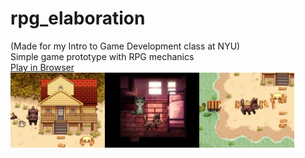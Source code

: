 # rpg_elaboration
 (Made for my Intro to Game Development class at NYU)\
 Simple game prototype with RPG mechanics\
<a href = "https://itch.io/embed-upload/2398354?color=3f2832">Play in Browser</a> \
<img src="/screenshots/itchcover.png" width="30%"><img src="/screenshots/screenshot3.png" width="30%"><img src="/screenshots/screenshot4.png" width="30%">
